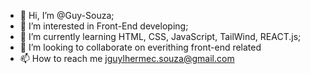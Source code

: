 - 👋 Hi, I’m @Guy-Souza;
- 👀 I’m interested in Front-End developing;
- 🌱 I’m currently learning HTML, CSS, JavaScript, TailWind, REACT.js;
- 💞️ I’m looking to collaborate on everithing front-end related 
- 📫 How to reach me jguylhermec.souza@gmail.com

<!---
Guy-Souza/Guy-Souza is a ✨ special ✨ repository because its `README.md` (this file) appears on your GitHub profile.
You can click the Preview link to take a look at your changes.
--->
